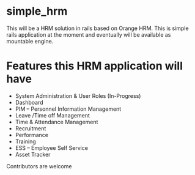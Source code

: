 simple_hrm
==========

This will be a HRM solution in rails based on Orange HRM. This is simple rails application at the moment and eventually will be available as mountable engine.


Features this HRM application will have
=======================================

- System Administration & User Roles (In-Progress)
- Dashboard
- PIM – Personnel Information Management
- Leave /Time off Management
- Time & Attendance Management
- Recruitment
- Performance
- Training
- ESS – Employee Self Service
- Asset Tracker


Contributors are welcome